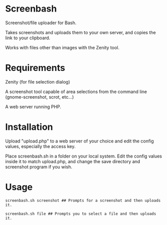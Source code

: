 Screenbash
==========

Screenshot/file uploader for Bash.

Takes screenshots and uploads them to your own server, and copies the link to your clipboard.

Works with files other than images with the Zenity tool.

Requirements
============

Zenity (for file selection dialog)

A screenshot tool capable of area selections from the command line (gnome-screenshot, scrot, etc...)

A web server running PHP.

Installation
============

Upload "upload.php" to a web server of your choice and edit the config values, especially the access key.

Place screenbash.sh in a folder on your local system. Edit the config values inside it to match upload.php, and change the save directory and screenshot program if you wish.

Usage
=====

    screenbash.sh screenshot ## Prompts for a screenshot and then uploads it.

    screenbash.sh file ## Prompts you to select a file and then uploads it.
